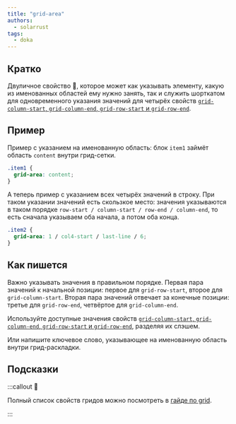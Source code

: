 ```yaml
---
title: "grid-area"
authors:
  - solarrust
tags:
  - doka
---
```


## Кратко

Двуличное свойство 🧐, которое может как указывать элементу, какую из именованных областей ему нужно занять, так и служить шорткатом для одновременного указания значений для четырёх свойств [`grid-column-start`, `grid-column-end`, `grid-row-start` и `grid-row-end`](/css/grid-start-end).

## Пример

Пример с указанием на именованную область: блок `item1` займёт область `content` внутри грид-сетки.

```css
.item1 {
  grid-area: content;
}
```

А теперь пример с указанием всех четырёх значений в строку. При таком указании значений есть скользкое место: значения указываются в таком порядке `row-start / column-start / row-end / column-end`, то есть сначала указываем оба начала, а потом оба конца.

```css
.item2 {
  grid-area: 1 / col4-start / last-line / 6;
}
```

## Как пишется

Важно указывать значения в правильном порядке. Первая пара значений к начальной позиции: первое для `grid-row-start`, второе для `grid-column-start`. Вторая пара значений отвечает за конечные позиции: третье для `grid-row-end`, четвёртое для `grid-column-end`.

Используйте доступные значения свойств [`grid-column-start`, `grid-column-end`, `grid-row-start` и `grid-row-end`](/css/grid-start-end), разделяя их слэшем.

Или напишите ключевое слово, указывающее на именованную область внутри грид-раскладки.

## Подсказки

:::callout 📝

Полный список свойств гридов можно посмотреть в [гайде по grid](/css/grid-guide/).

:::
